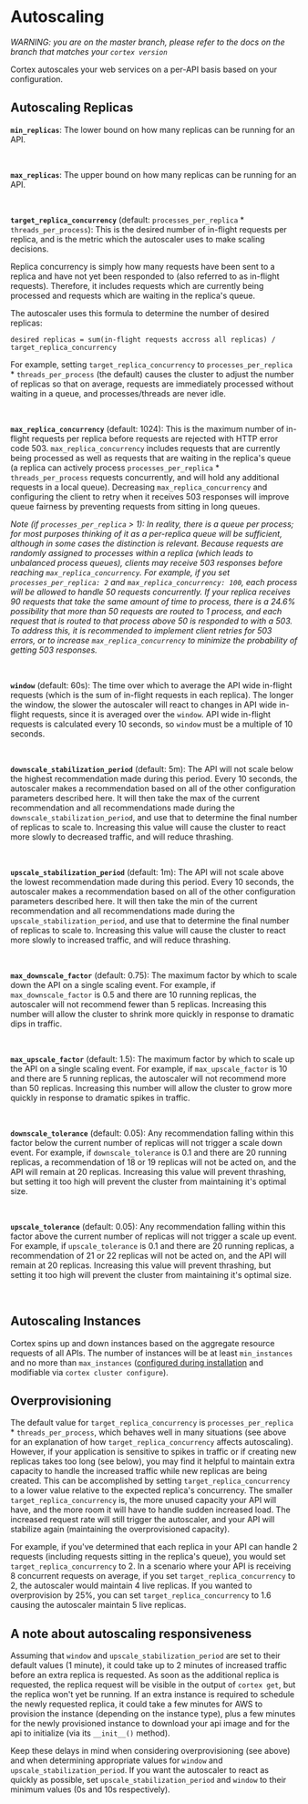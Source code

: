 # Autoscaling

_WARNING: you are on the master branch, please refer to the docs on the branch that matches your `cortex version`_

Cortex autoscales your web services on a per-API basis based on your configuration.

## Autoscaling Replicas

**`min_replicas`**: The lower bound on how many replicas can be running for an API.

<br>

**`max_replicas`**: The upper bound on how many replicas can be running for an API.

<br>

**`target_replica_concurrency`** (default: `processes_per_replica` * `threads_per_process`): This is the desired number of in-flight requests per replica, and is the metric which the autoscaler uses to make scaling decisions.

Replica concurrency is simply how many requests have been sent to a replica and have not yet been responded to (also referred to as in-flight requests). Therefore, it includes requests which are currently being processed and requests which are waiting in the replica's queue.

The autoscaler uses this formula to determine the number of desired replicas:

`desired replicas = sum(in-flight requests accross all replicas) / target_replica_concurrency`

For example, setting `target_replica_concurrency` to `processes_per_replica` * `threads_per_process` (the default) causes the cluster to adjust the number of replicas so that on average, requests are immediately processed without waiting in a queue, and processes/threads are never idle.

<br>

**`max_replica_concurrency`** (default: 1024): This is the maximum number of in-flight requests per replica before requests are rejected with HTTP error code 503. `max_replica_concurrency` includes requests that are currently being processed as well as requests that are waiting in the replica's queue (a replica can actively process `processes_per_replica` * `threads_per_process` requests concurrently, and will hold any additional requests in a local queue). Decreasing `max_replica_concurrency` and configuring the client to retry when it receives 503 responses will improve queue fairness by preventing requests from sitting in long queues.

*Note (if `processes_per_replica` > 1): In reality, there is a queue per process; for most purposes thinking of it as a per-replica queue will be sufficient, although in some cases the distinction is relevant. Because requests are randomly assigned to processes within a replica (which leads to unbalanced process queues), clients may receive 503 responses before reaching `max_replica_concurrency`. For example, if you set `processes_per_replica: 2` and `max_replica_concurrency: 100`, each process will be allowed to handle 50 requests concurrently. If your replica receives 90 requests that take the same amount of time to process, there is a 24.6% possibility that more than 50 requests are routed to 1 process, and each request that is routed to that process above 50 is responded to with a 503. To address this, it is recommended to implement client retries for 503 errors, or to increase `max_replica_concurrency` to minimize the probability of getting 503 responses.*

<br>

**`window`** (default: 60s): The time over which to average the API wide in-flight requests (which is the sum of in-flight requests in each replica). The longer the window, the slower the autoscaler will react to changes in API wide in-flight requests, since it is averaged over the `window`. API wide in-flight requests is calculated every 10 seconds, so `window` must be a multiple of 10 seconds.

<br>

**`downscale_stabilization_period`** (default: 5m): The API will not scale below the highest recommendation made during this period. Every 10 seconds, the autoscaler makes a recommendation based on all of the other configuration parameters described here. It will then take the max of the current recommendation and all recommendations made during the `downscale_stabilization_period`, and use that to determine the final number of replicas to scale to. Increasing this value will cause the cluster to react more slowly to decreased traffic, and will reduce thrashing.

<br>

**`upscale_stabilization_period`** (default: 1m): The API will not scale above the lowest recommendation made during this period. Every 10 seconds, the autoscaler makes a recommendation based on all of the other configuration parameters described here. It will then take the min of the current recommendation and all recommendations made during the `upscale_stabilization_period`, and use that to determine the final number of replicas to scale to. Increasing this value will cause the cluster to react more slowly to increased traffic, and will reduce thrashing.

<br>

**`max_downscale_factor`** (default: 0.75): The maximum factor by which to scale down the API on a single scaling event. For example, if `max_downscale_factor` is 0.5 and there are 10 running replicas, the autoscaler will not recommend fewer than 5 replicas. Increasing this number will allow the cluster to shrink more quickly in response to dramatic dips in traffic.

<br>

**`max_upscale_factor`** (default: 1.5): The maximum factor by which to scale up the API on a single scaling event. For example, if `max_upscale_factor` is 10 and there are 5 running replicas, the autoscaler will not recommend more than 50 replicas. Increasing this number will allow the cluster to grow more quickly in response to dramatic spikes in traffic.

<br>

**`downscale_tolerance`** (default: 0.05): Any recommendation falling within this factor below the current number of replicas will not trigger a scale down event. For example, if `downscale_tolerance` is 0.1 and there are 20 running replicas, a recommendation of 18 or 19 replicas will not be acted on, and the API will remain at 20 replicas. Increasing this value will prevent thrashing, but setting it too high will prevent the cluster from maintaining it's optimal size.

<br>

**`upscale_tolerance`** (default: 0.05): Any recommendation falling within this factor above the current number of replicas will not trigger a scale up event. For example, if `upscale_tolerance` is 0.1 and there are 20 running replicas, a recommendation of 21 or 22 replicas will not be acted on, and the API will remain at 20 replicas. Increasing this value will prevent thrashing, but setting it too high will prevent the cluster from maintaining it's optimal size.

<br>

## Autoscaling Instances

Cortex spins up and down instances based on the aggregate resource requests of all APIs. The number of instances will be at least `min_instances` and no more than `max_instances` ([configured during installation](../../cluster-management/config.md) and modifiable via `cortex cluster configure`).

## Overprovisioning

The default value for `target_replica_concurrency` is `processes_per_replica` * `threads_per_process`, which behaves well in many situations (see above for an explanation of how `target_replica_concurrency` affects autoscaling). However, if your application is sensitive to spikes in traffic or if creating new replicas takes too long (see below), you may find it helpful to maintain extra capacity to handle the increased traffic while new replicas are being created. This can be accomplished by setting `target_replica_concurrency` to a lower value relative to the expected replica's concurrency. The smaller `target_replica_concurrency` is, the more unused capacity your API will have, and the more room it will have to handle sudden increased load. The increased request rate will still trigger the autoscaler, and your API will stabilize again (maintaining the overprovisioned capacity).

For example, if you've determined that each replica in your API can handle 2 requests (including requests sitting in the replica's queue), you would set `target_replica_concurrency` to 2. In a scenario where your API is receiving 8 concurrent requests on average, if you set `target_replica_concurrency` to 2, the autoscaler would maintain 4 live replicas. If you wanted to overprovision by 25%, you can set `target_replica_concurrency` to 1.6 causing the autoscaler maintain 5 live replicas.

## A note about autoscaling responsiveness

Assuming that `window` and `upscale_stabilization_period` are set to their default values (1 minute), it could take up to 2 minutes of increased traffic before an extra replica is requested. As soon as the additional replica is requested, the replica request will be visible in the output of `cortex get`, but the replica won't yet be running. If an extra instance is required to schedule the newly requested replica, it could take a few minutes for AWS to provision the instance (depending on the instance type), plus a few minutes for the newly provisioned instance to download your api image and for the api to initialize (via its `__init__()` method).

Keep these delays in mind when considering overprovisioning (see above) and when determining appropriate values for `window` and `upscale_stabilization_period`. If you want the autoscaler to react as quickly as possible, set `upscale_stabilization_period` and `window` to their minimum values (0s and 10s respectively).
